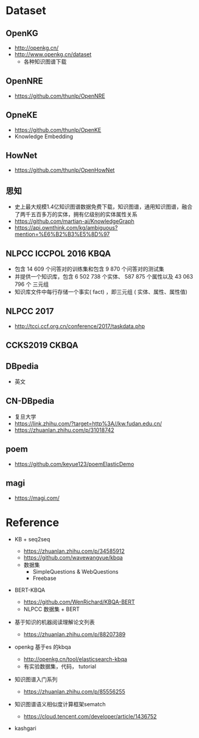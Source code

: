 
# Dataset
## OpenKG
+ http://openkg.cn/
+ http://www.openkg.cn/dataset
    + 各种知识图谱下载

## OpenNRE
+ https://github.com/thunlp/OpenNRE

## OpneKE
+ https://github.com/thunlp/OpenKE
+ Knowledge Embedding

## HowNet
+ https://github.com/thunlp/OpenHowNet

## 思知
+ 史上最大规模1.4亿知识图谱数据免费下载，知识图谱，通用知识图谱，融合了两千五百多万的实体，拥有亿级别的实体属性关系
+ https://github.com/martian-ai/KnowledgeGraph
+ https://api.ownthink.com/kg/ambiguous?mention=%E6%B2%B3%E5%8D%97

## NLPCC ICCPOL 2016 KBQA
+ 包含 14 609 个问答对的训练集和包含 9 870 个问答对的测试集
+ 并提供一个知识库，包含 6 502 738 个实体、 587 875 个属性以及 43 063 796 个 三元组
+ 知识库文件中每行存储一个事实( fact) ，即三元组 ( 实体、属性、属性值) 

## NLPCC 2017
+ http://tcci.ccf.org.cn/conference/2017/taskdata.php

## CCKS2019 CKBQA

## DBpedia
+ 英文

## CN-DBpedia
+ 复旦大学
+ https://link.zhihu.com/?target=http%3A//kw.fudan.edu.cn/
+ https://zhuanlan.zhihu.com/p/31018742

## poem
+ https://github.com/keyue123/poemElasticDemo

## magi
+ https://magi.com/

# Reference
+ KB + seq2seq
    + https://zhuanlan.zhihu.com/p/34585912
    + https://github.com/wavewangyue/kbqa
    + 数据集
        + SimpleQuestions & WebQuestions
        + Freebase
+ BERT-KBQA
    + https://github.com/WenRichard/KBQA-BERT
    + NLPCC 数据集 + BERT
+ 基于知识的机器阅读理解论文列表
    + https://zhuanlan.zhihu.com/p/88207389
+ openkg 基于es 的kbqa
    + http://openkg.cn/tool/elasticsearch-kbqa
    + 有实验数据集，代码， tutorial
+ 知识图谱入门系列
    + https://zhuanlan.zhihu.com/p/85556255
+ 知识图谱语义相似度计算框架sematch
    + https://cloud.tencent.com/developer/article/1436752

+ kashgari